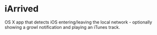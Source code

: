 iArrived
========

OS X app that detects iOS entering/leaving the local network - optionally showing a growl notification and playing an iTunes track.